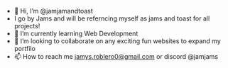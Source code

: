 - 👋 Hi, I’m @jamjamandtoast
- I go by Jams and will be referncing myself as jams and toast for all projects!
- 🌱 I’m currently learning Web Development
- 💞️ I’m looking to collaborate on any exciting fun websites to expand my portfilo
- 📫 How to reach me jamys.roblero0@gmail.com or discord @jamjams

<!---
jamjamandtoast/jamjamandtoast is a ✨ special ✨ repository because its `README.md` (this file) appears on your GitHub profile.
You can click the Preview link to take a look at your changes.
--->
